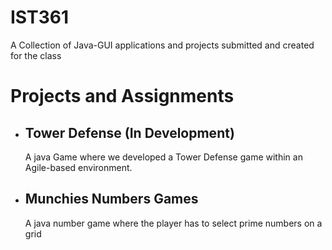 # IST361

<p>A Collection of Java-GUI applications and projects submitted and created for the class</p>

<h1>Projects and Assignments</h1>
<ul>
  <li>
  <h2>Tower Defense (In Development)</h2>
  <p>A java Game where we developed a Tower Defense game within an Agile-based environment.</p>
  </li>
   <li>
  <h2>Munchies Numbers Games</h2>
  <p>A java number game where the player has to select prime numbers on a grid</p>
  </li>
</ul>
